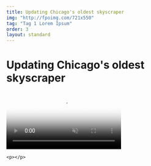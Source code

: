 ```yaml
---
title: Updating Chicago's oldest skyscraper
img: "http://fpoimg.com/721x550"
tag: "Tag 1 Lorem Ipsum"
order: 3
layout: standard
---
```



<div class="page">

  <div class="skinny">
    <h1>Updating Chicago's oldest skyscraper</h1>
    <p></p>
  </div>

  <div class="skinny">
    <p></p>
  </div>

  <div class="skinny">
    <p></p>
  </div>

  <div class="skinny">
    <video autoplay loop muted playsinline poster="https://res.cloudinary.com/benludwig/image/upload/f_auto,q_auto:best/v1564074205/rookery-1_txuf78.png">
      <source src="https://res.cloudinary.com/benludwig/video/upload/vc_auto/v1564001833/rookery-video-1_x7fj2c.mp4" type="video/mp4">
      <source src="https://res.cloudinary.com/benludwig/video/upload/vc_auto/v1564001833/rookery-video-1_x7fj2c.webm" type="video/webm">
      Your browser does not support the video tag.
    </video>
  </div>

  <div class="skinny">
    <p></p>

    <p></p>
  </div>

</div>
